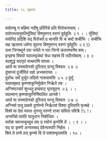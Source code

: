 ```yaml
---
title: १६ सूक्तम्

---
```

ययोरप्षु न महिमा नदीषु प्ररिरिचे प्रति विरोचनायाम् ।  
ययोरस्त्यनुमतिर्भूयिष्टं विष्णुमगन् वरुणं पूर्वहूतिः ॥ १ । । र्भुयिष्टं  
ययोरिदं प्रदिशि यद् विरोचते प्र चानति वि च चष्टे शचीभिः । सचीभिः  
सह ऋतस्य धर्मणा युवाना विष्णुमगन् वरुणं पूर्वहूतिः ॥ २ }}  
उभा जिग्यथुर्न परा जयेते न परा जिग्ये कतरश्चनैव वाम्।  
इन्द्रश्च विषयो यदपस्पृधेथां त्रेधा सहस्रं वि तदीरयेथाम् । ३ ॥  
यदशुद्धं यदनृतं यच्चरामि पापया ।  
आपो मा तस्मादेनसो दुरितात् पान्तु विश्वतः ॥ ४ ॥  
दुष्वप्न्यं दुर्जीवितं रक्षो अभ्वमराय्यः ।  
दुर्वाचः सर्वं दुर्भूतं तदितो नाशयामसि ॥ ५ ॥ दुर्भू  
यदवामृक्षत् कृष्णशकुनिर्मुखेन निर्ऋते तव ।  
अग्निष्टत्सर्वं शुन्धतु हव्यवाट् घृतसूदनः ॥ ६ । ।  
यदस्मान् कृष्णशकुनिर्निष्पतित आनशे !  
आपो मा तस्मादेनसो दुरितात् पान्तु विश्वतः ॥ ७ ॥  
अग्निर्मा पातु प्रथमो दुर्णाम्नो निर्ऋत्यां विश्वा दुरितानि मृज्महे ।  
विश्वे मा देवा मरुतः पुनन्तु वरुणो राजा सविता पवित्रैः !!८ !।  
अन्तरिक्षे पतति यातुधान निबोधितः ।  
स्तोकं यमभ्यचुच्युत तम् उ स्योनं कृणोमि ते । । ९ । ।  
यद् वा कृष्णो अभ्यरुक्षद् देवेभ्यस्परि निर्हतः ।  
शिवं ते तन्वे तत् कृण्मो वि ते पाशांश्चृतामसि । १० ।  
